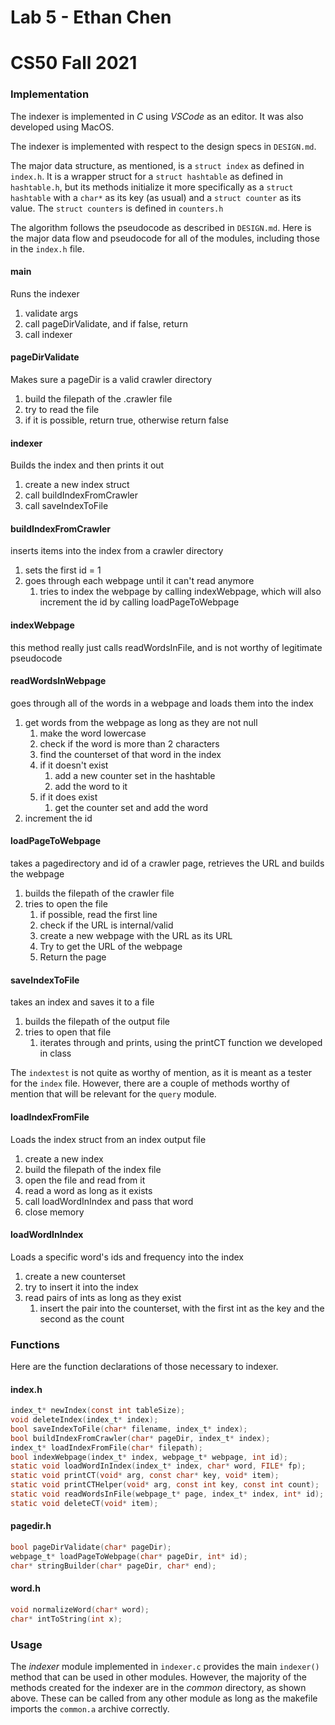 # Lab 5 - Ethan Chen
# CS50 Fall 2021

### Implementation

The indexer is implemented in _C_ using _VSCode_ as an editor. It was also developed using MacOS.

The indexer is implemented with respect to the design specs in `DESIGN.md`.

The major data structure, as mentioned, is a `struct index` as defined in `index.h`. It is a wrapper struct for a `struct hashtable` as defined in `hashtable.h`, but its methods initialize it more specifically as a `struct hashtable` with a `char*` as its key (as usual) and a `struct counter` as its value. The `struct counters` is defined in `counters.h`

The algorithm follows the pseudocode as described in `DESIGN.md`. Here is the major data flow and pseudocode for all of the modules, including those in the `index.h` file.

#### main
Runs the indexer

1. validate args
2. call pageDirValidate, and if false, return
3. call indexer

#### pageDirValidate
Makes sure a pageDir is a valid crawler directory

1. build the filepath of the .crawler file
2. try to read the file
3. if it is possible, return true, otherwise return false

#### indexer
Builds the index and then prints it out

1. create a new index struct
2. call buildIndexFromCrawler
3. call saveIndexToFile

#### buildIndexFromCrawler
inserts items into the index from a crawler directory

1. sets the first id = 1
2. goes through each webpage until it can't read anymore
    1. tries to index the webpage by calling indexWebpage, which will also increment the id by calling loadPageToWebpage

#### indexWebpage
this method really just calls readWordsInFile, and is not worthy of legitimate pseudocode

#### readWordsInWebpage
goes through all of the words in a webpage and loads them into the index

1. get words from the webpage as long as they are not null
    1. make the word lowercase
    2. check if the word is more than 2 characters
    3. find the counterset of that word in the index
    4. if it doesn't exist
        1. add a new counter set in the hashtable
        2. add the word to it
    5. if it does exist
        1. get the counter set and add the word
2. increment the id

#### loadPageToWebpage
takes a pagedirectory and id of a crawler page, retrieves the URL and builds the webpage

1. builds the filepath of the crawler file
2. tries to open the file
    1. if possible, read the first line
    2. check if the URL is internal/valid
    3. create a new webpage with the URL as its URL
    4. Try to get the URL of the webpage
    5. Return the page

#### saveIndexToFile
takes an index  and saves it to a file

1. builds the filepath of the output file
2. tries to open that file
    1. iterates through and prints, using the printCT function we developed in class

The `indextest` is not quite as worthy of mention, as it is meant as a tester for the `index` file. However, there are a couple of methods worthy of mention that will be relevant for the `query` module.

#### loadIndexFromFile
Loads the index struct from an index output file

1. create a new index
2. build the filepath of the index file
3. open the file and read from it
4. read a word as long as it exists
5. call loadWordInIndex and pass that word
6. close memory

#### loadWordInIndex
Loads a specific word's ids and frequency into the index

1. create a new counterset
2. try to insert it into the index
3. read pairs of ints as long as they exist
    1. insert the pair into the counterset, with the first int as the key and the second as the count


### Functions

Here are the function declarations of those necessary to indexer.

#### index.h
```c
index_t* newIndex(const int tableSize);
void deleteIndex(index_t* index);
bool saveIndexToFile(char* filename, index_t* index);
bool buildIndexFromCrawler(char* pageDir, index_t* index);
index_t* loadIndexFromFile(char* filepath);
bool indexWebpage(index_t* index, webpage_t* webpage, int id);
static void loadWordInIndex(index_t* index, char* word, FILE* fp);
static void printCT(void* arg, const char* key, void* item);
static void printCTHelper(void* arg, const int key, const int count);
static void readWordsInFile(webpage_t* page, index_t* index, int* id);
static void deleteCT(void* item);
```

#### pagedir.h
```c
bool pageDirValidate(char* pageDir);
webpage_t* loadPageToWebpage(char* pageDir, int* id);
char* stringBuilder(char* pageDir, char* end);
```

#### word.h
```c
void normalizeWord(char* word);
char* intToString(int x);
```

### Usage

The _indexer_ module implemented in `indexer.c` provides the main `indexer()` method that can be used in other modules. However, the majority of the methods created for the indexer are in the _common_ directory, as shown above. These can be called from any other module as long as the makefile imports the `common.a` archive correctly.